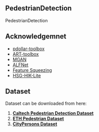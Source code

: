 ## PedestrianDetection
PedestrianDetection

## Acknowledgemnet
- [pdollar-toolbox](https://github.com/pdollar/toolbox)
- [ART-toolbox](https://github.com/Trusted-AI/adversarial-robustness-toolbox)
- [MGAN](https://github.com/Leotju/MGAN)
- [ALFNet](https://github.com/VideoObjectSearch/ALFNet)
- [Feature Squeezing](https://github.com/mzweilin/EvadeML-Zoo)
- [HSG-HIK-Lite](https://github.com/4mbilal/Object_Detector_Musawwir)



## Dataset
Dataset can be downloaded from here:

1. **[Caltech Pedestrian Detection Dataset](https://data.caltech.edu/records/nyy15-4j048)**
2. **[ETH Pedestrian Dataset](https://icu.ee.ethz.ch/research/datsets.html)**
3. **[CityPersons Dataset](https://github.com/cvgroup-njust/CityPersons)**


